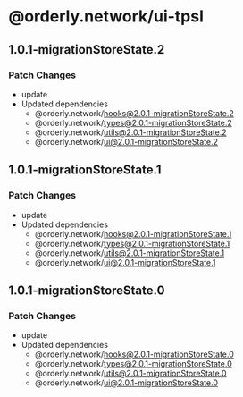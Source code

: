 # @orderly.network/ui-tpsl

## 1.0.1-migrationStoreState.2

### Patch Changes

- update
- Updated dependencies
  - @orderly.network/hooks@2.0.1-migrationStoreState.2
  - @orderly.network/types@2.0.1-migrationStoreState.2
  - @orderly.network/utils@2.0.1-migrationStoreState.2
  - @orderly.network/ui@2.0.1-migrationStoreState.2

## 1.0.1-migrationStoreState.1

### Patch Changes

- update
- Updated dependencies
  - @orderly.network/hooks@2.0.1-migrationStoreState.1
  - @orderly.network/types@2.0.1-migrationStoreState.1
  - @orderly.network/utils@2.0.1-migrationStoreState.1
  - @orderly.network/ui@2.0.1-migrationStoreState.1

## 1.0.1-migrationStoreState.0

### Patch Changes

- update
- Updated dependencies
  - @orderly.network/hooks@2.0.1-migrationStoreState.0
  - @orderly.network/types@2.0.1-migrationStoreState.0
  - @orderly.network/utils@2.0.1-migrationStoreState.0
  - @orderly.network/ui@2.0.1-migrationStoreState.0
